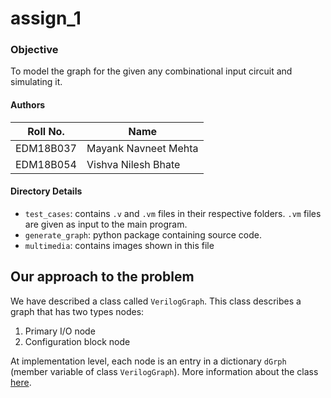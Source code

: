 # assign_1
 
### Objective
 To model the graph for the given any combinational input circuit and simulating it.
#### Authors
| Roll No. | Name |
| --- | --- |
| EDM18B037 | Mayank Navneet Mehta |
| EDM18B054 | Vishva Nilesh Bhate |

#### Directory Details
- `test_cases`: contains `.v` and `.vm` files in their respective folders. `.vm` files are given as input to the main program.
- `generate_graph`: python package containing source code.
- `multimedia`: contains images shown in this file

## Our approach to the problem
We have described a class called `VerilogGraph`. This class describes a graph that has two types nodes:
1. Primary I/O node
2. Configuration block node

At implementation level, each node is an entry in a dictionary `dGrph` (member variable of class `VerilogGraph`). More information about the class [here](./docs/on_VerilogGraph.md).